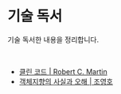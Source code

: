 # 기술 독서

기술 독서한 내용을 정리합니다.

<br>

- [클린 코드 | Robert C. Martin](./clean-code)
- [객체지향의 사실과 오해 | 조영호](./the-essence-of-object-orientation)